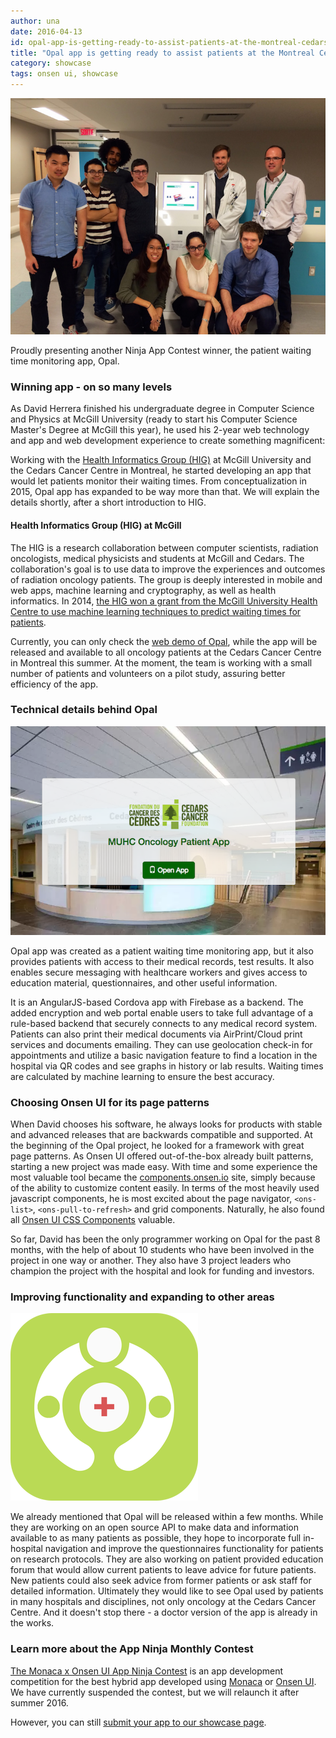 ```yaml
---
author: una
date: 2016-04-13
id: opal-app-is-getting-ready-to-assist-patients-at-the-montreal-cedars-cancer-centre
title: "Opal app is getting ready to assist patients at the Montreal Cedars Cancer Centre"
category: showcase
tags: onsen ui, showcase
---
```


![Opal Monaca Onsen UI Ninja Contest Winner](/blog/content/images/2016/Apr/opal_team.jpg)

Proudly presenting another Ninja App Contest winner, the patient waiting time monitoring app, Opal.

### Winning app - on so many levels

As David Herrera finished his undergraduate degree in Computer Science and Physics at McGill University (ready to start his Computer Science Master's Degree at McGill this year), he used his 2-year web technology and app and web development experience to create something magnificent:

Working with the [Health Informatics Group (HIG)](http://sable.github.io/hig/) at McGill University and the Cedars Cancer Centre in Montreal, he started developing an app that would let patients monitor their waiting times. From conceptualization in 2015, Opal app has expanded to be way more than that. We will explain the details shortly, after a short introduction to HIG. 

#### Health Informatics Group (HIG) at McGill

The HIG is a research collaboration between computer scientists, radiation oncologists, medical physicists and students at McGill and Cedars. The collaboration's goal is to use data to improve the experiences and outcomes of radiation oncology patients. The group is deeply interested in mobile and web apps, machine learning and cryptography, as well as health informatics. In 2014, [the HIG won a grant from the McGill University Health Centre to use machine learning techniques to predict waiting times for patients](https://muhc.ca/newsroom/article/radiationwaittimesmeetmoderntechnology).

Currently, you can only check the [web demo of Opal](https://www.depdocs.com/opal/), while the app will be released and available to all oncology patients at the Cedars Cancer Centre in Montreal this summer. At the moment, the team is working with a small number of patients and volunteers on a pilot study, assuring better efficiency of the app.

### Technical details behind Opal

![Opal Monaca Onsen UI Web App](/blog/content/images/2016/Apr/opal_web.png)

Opal app was created as a patient waiting time monitoring app, but it also provides patients with access to their medical records, test results. It also enables secure messaging with healthcare workers and gives access to education material, questionnaires, and other useful information.

It is an AngularJS-based Cordova app with Firebase as a backend. The added encryption and web portal enable users to take full advantage of a rule-based backend that securely connects to any medical record system. Patients can also print their medical documents via AirPrint/Cloud print services and documents emailing. They can use geolocation check-in for appointments and utilize a basic navigation feature to find a location in the hospital via QR codes and see graphs in history or lab results. Waiting times are calculated by machine learning to ensure the best accuracy.

### Choosing Onsen UI for its page patterns

When David chooses his software, he always looks for products with stable and advanced releases that are backwards compatible and supported. At the beginning of the Opal project, he looked for a framework with great page patterns. As Onsen UI offered out-of-the-box already built patterns, starting a new project was made easy. With time and some experience the most valuable tool became the [components.onsen.io](http://components.onsen.io/) site, simply because of the ability to customize content easily. In terms of the most heavily used javascript components, he is most excited about the page navigator, `<ons-list>`, `<ons-pull-to-refresh>` and grid components. Naturally, he also found all [Onsen UI CSS Components](http://components.onsen.io/) valuable.

So far, David has been the only programmer working on Opal for the past 8 months, with the help of about 10 students who have been involved in the project in one way or another. They also have 3 project leaders who champion the project with the hospital and look for funding and investors.

### Improving functionality and expanding to other areas

![Opal Icon](/blog/content/images/2016/Apr/opalhealth_app_apple_icon.png)

We already mentioned that Opal will be released within a few months. While they are working on an open source API to make data and information available to as many patients as possible, they hope to incorporate full in-hospital navigation and improve the questionnaires functionality for patients on research protocols. They are also working on patient provided education forum that would allow current patients to leave advice for future patients. New patients could also seek advice from former patients or ask staff for detailed information. Ultimately they would like to see Opal used by patients in many hospitals and disciplines, not only oncology at the Cedars Cancer Centre. And it doesn't stop there - a doctor version of the app is already in the works.

### Learn more about the App Ninja Monthly Contest

[The Monaca x Onsen UI App Ninja Contest](http://monaca.mobi/en/contest/) is an app development competition for the best hybrid app developed using [Monaca](https://monaca.io/) or [Onsen UI](https://onsen.io/). We have currently suspended the contest, but we will relaunch it after summer 2016.

However, you can still [submit your app to our showcase page](http://monaca.mobi/en/showcase).
